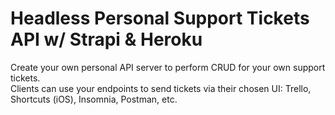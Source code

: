 # Headless Personal Support Tickets API w/ Strapi & Heroku

Create your own personal API server to perform CRUD for your own support tickets. \
Clients can use your endpoints to send tickets via their chosen UI: Trello, Shortcuts (iOS), Insomnia, Postman, etc. 
